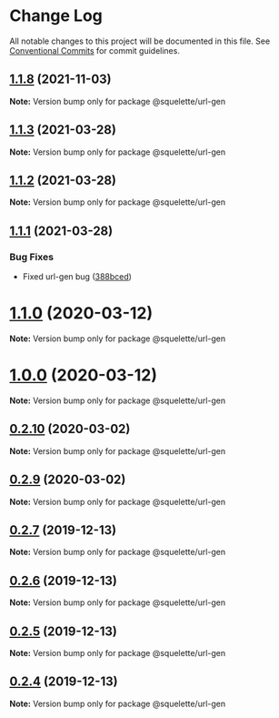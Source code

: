 # Change Log

All notable changes to this project will be documented in this file.
See [Conventional Commits](https://conventionalcommits.org) for commit guidelines.

## [1.1.8](https://github.com/andoshin11/squelette/compare/v1.1.7...v1.1.8) (2021-11-03)

**Note:** Version bump only for package @squelette/url-gen





## [1.1.3](https://github.com/andoshin11/squelette/compare/v1.1.2...v1.1.3) (2021-03-28)

**Note:** Version bump only for package @squelette/url-gen





## [1.1.2](https://github.com/andoshin11/squelette/compare/v1.1.1...v1.1.2) (2021-03-28)

**Note:** Version bump only for package @squelette/url-gen





## [1.1.1](https://github.com/andoshin11/squelette/compare/v1.1.0...v1.1.1) (2021-03-28)


### Bug Fixes

* Fixed url-gen bug ([388bced](https://github.com/andoshin11/squelette/commit/388bced))





# [1.1.0](https://github.com/andoshin11/squelette/compare/v0.2.10...v1.1.0) (2020-03-12)

**Note:** Version bump only for package @squelette/url-gen





# [1.0.0](https://github.com/andoshin11/squelette/compare/v0.2.10...v1.0.0) (2020-03-12)

**Note:** Version bump only for package @squelette/url-gen





## [0.2.10](https://github.com/andoshin11/squelette/compare/v0.2.9...v0.2.10) (2020-03-02)

**Note:** Version bump only for package @squelette/url-gen





## [0.2.9](https://github.com/andoshin11/squelette/compare/v0.2.8...v0.2.9) (2020-03-02)

**Note:** Version bump only for package @squelette/url-gen





## [0.2.7](https://github.com/andoshin11/squelette/compare/v0.2.6...v0.2.7) (2019-12-13)

**Note:** Version bump only for package @squelette/url-gen





## [0.2.6](https://github.com/andoshin11/squelette/compare/v0.2.5...v0.2.6) (2019-12-13)

**Note:** Version bump only for package @squelette/url-gen





## [0.2.5](https://github.com/andoshin11/squelette/compare/v0.2.4...v0.2.5) (2019-12-13)

**Note:** Version bump only for package @squelette/url-gen





## [0.2.4](https://github.com/andoshin11/squelette/compare/v0.2.3...v0.2.4) (2019-12-13)

**Note:** Version bump only for package @squelette/url-gen
